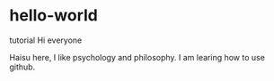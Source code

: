 # hello-world
tutorial
Hi everyone

Haisu here, I like psychology and philosophy. 
I am learing how to use github. 
